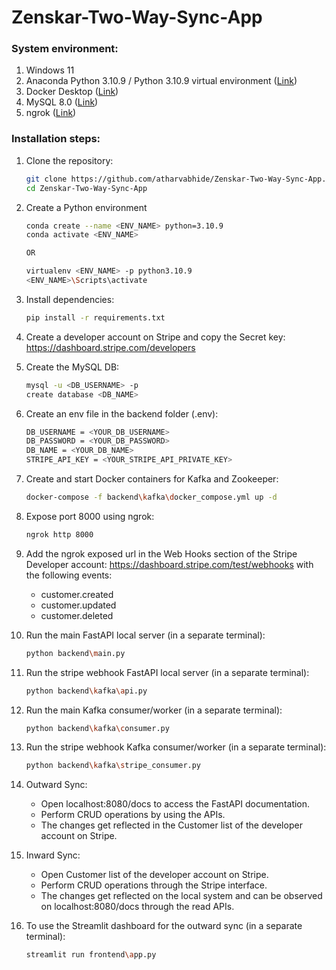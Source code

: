# Zenskar-Two-Way-Sync-App

### System environment:
1) Windows 11
2) Anaconda Python 3.10.9 / Python 3.10.9 virtual environment (<a href='https://www.anaconda.com/download'>Link</a>)
3) Docker Desktop (<a href='https://www.docker.com/products/docker-desktop/'>Link</a>)
4) MySQL 8.0 (<a href='https://dev.mysql.com/downloads/mysql/'>Link</a>)
5) ngrok (<a href='https://ngrok.com/download'>Link</a>)

### Installation steps:
1) Clone the repository:
   
   ```bash
   git clone https://github.com/atharvabhide/Zenskar-Two-Way-Sync-App.git
   cd Zenskar-Two-Way-Sync-App
   ```

2) Create a Python environment

   ```bash
   conda create --name <ENV_NAME> python=3.10.9
   conda activate <ENV_NAME>

   OR

   virtualenv <ENV_NAME> -p python3.10.9
   <ENV_NAME>\Scripts\activate
   
3) Install dependencies:
    
   ```bash
   pip install -r requirements.txt
   ```
   
4) Create a developer account on Stripe and copy the Secret key: <a href='https://dashboard.stripe.com/developers'>https://dashboard.stripe.com/developers</a>

5) Create the MySQL DB:
   ```bash
   mysql -u <DB_USERNAME> -p
   create database <DB_NAME>
   ```

6) Create an env file in the backend folder (.env):
   
   ```bash
   DB_USERNAME = <YOUR_DB_USERNAME>
   DB_PASSWORD = <YOUR_DB_PASSWORD>
   DB_NAME = <YOUR_DB_NAME>
   STRIPE_API_KEY = <YOUR_STRIPE_API_PRIVATE_KEY>
   ```

7) Create and start Docker containers for Kafka and Zookeeper:
   ```bash
   docker-compose -f backend\kafka\docker_compose.yml up -d
   ```

8) Expose port 8000 using ngrok:
   ```bash
   ngrok http 8000
   ```
   
9) Add the ngrok exposed url in the Web Hooks section of the Stripe Developer account: <a href='https://dashboard.stripe.com/test/webhooks'>https://dashboard.stripe.com/test/webhooks</a> with the following events:
   <ul>
   <li>customer.created</li>
   <li>customer.updated</li>
   <li>customer.deleted</li>
   </ul> 
  
10) Run the main FastAPI local server (in a separate terminal):
      ```bash
      python backend\main.py
      ```

11) Run the stripe webhook FastAPI local server (in a separate terminal):
      ```bash
      python backend\kafka\api.py
      ```

12) Run the main Kafka consumer/worker (in a separate terminal):
      ```bash
      python backend\kafka\consumer.py
      ```
 
13) Run the stripe webhook Kafka consumer/worker (in a separate terminal):
      ```bash
      python backend\kafka\stripe_consumer.py
      ```

14) Outward Sync:
    <ul>
      <li>Open localhost:8080/docs to access the FastAPI documentation.</li>
      <li>Perform CRUD operations by using the APIs.</li>
      <li>The changes get reflected in the Customer list of the developer account on Stripe.</li>
    </ul>

15) Inward Sync:
    <ul>
      <li>Open Customer list of the developer account on Stripe.</li>
      <li>Perform CRUD operations through the Stripe interface.</li>
      <li>The changes get reflected on the local system and can be observed on localhost:8080/docs through the read APIs.</li>
    </ul>

16) To use the Streamlit dashboard for the outward sync (in a separate terminal):
      ```bash
      streamlit run frontend\app.py
      ```
